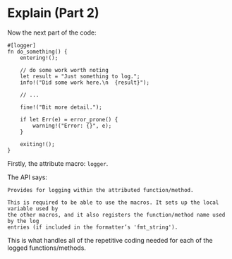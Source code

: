 # Explain (Part 2)

Now the next part of the code:

```rust, no_run
#[logger]
fn do_something() {
    entering!();

    // do some work worth noting
    let result = "Just something to log.";
    info!("Did some work here.\n  {result}");

    // ...

    fine!("Bit more detail.");

    if let Err(e) = error_prone() {
        warning!("Error: {}", e);
    }

    exiting!();
}
```

Firstly, the attribute macro: `logger`.

The API says:

```text
Provides for logging within the attributed function/method.

This is required to be able to use the macros. It sets up the local variable used by
the other macros, and it also registers the function/method name used by the log
entries (if included in the formatter’s 'fmt_string').
```

This is what handles all of the repetitive coding needed for each of the logged functions/methods.
